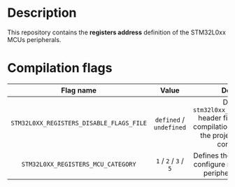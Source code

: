 # Description

This repository contains the **registers address** definition of the STM32L0xx MCUs peripherals.

# Compilation flags

| **Flag name** | **Value** | **Description** |
|:---:|:---:|:---:|
| `STM32L0XX_REGISTERS_DISABLE_FLAGS_FILE` | `defined` / `undefined` | Disable the `stm32l0xx_registers_flags.h` header file inclusion when compilation flags are given in the project settings or by command line. |
| `STM32L0XX_REGISTERS_MCU_CATEGORY` | `1` / `2` / `3` / `5` | Defines the MCU category to configure memories size and peripherals availability. |
